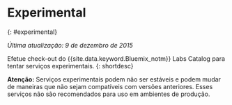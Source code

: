 

# Experimental
{: #experimental}

*Última atualização: 9 de dezembro de 2015*

Efetue check-out do {{site.data.keyword.Bluemix_notm}} Labs Catalog para tentar serviços experimentais.
{: shortdesc} 



**Atenção:** Serviços experimentais podem não ser estáveis e podem mudar de maneiras que não sejam compatíveis com versões anteriores. Esses serviços não são recomendados para uso em ambientes de produção. 

